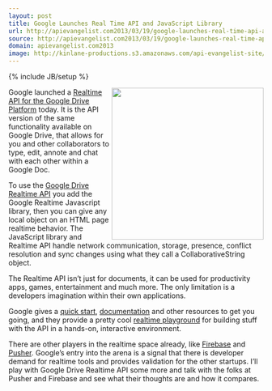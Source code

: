 ```yaml
---
layout: post
title: Google Launches Real Time API and JavaScript Library
url: http://apievangelist.com2013/03/19/google-launches-real-time-api-and-javascript-library/
source: http://apievangelist.com2013/03/19/google-launches-real-time-api-and-javascript-library/
domain: apievangelist.com2013
image: http://kinlane-productions.s3.amazonaws.com/api-evangelist-site/blog/google-real-time-api-playground.png
---
```

{% include JB/setup %}<p>
     <a href="https://developers.google.com/drive/realtime/" target="_blank"><img src="https://s3.amazonaws.com/kinlane-productions/google-realtime/google-real-time-api-playground.png"  width="300" align="right" /></a>
</p>
<p>
     Google launched a <a href="http://googledevelopers.blogspot.com/2013/03/build-collaborative-apps-with-google.html">Realtime API for the Google Drive Platform</a> today. It is the API version of the same functionality available on Google Drive, that allows for you and other collaborators to type, edit, annote and chat with each other within a Google Doc.
</p>
<p>
     To use the <a href="https://developers.google.com/drive/realtime/" target="_blank">Google Drive Realtime API</a> you add the Google Realtime Javascript library, then you can give any local object on an HTML page realtime behavior. The JavaScript library and Realtime API handle network communication, storage, presence, conflict resolution and sync changes using what they call a CollaborativeString object.
</p>
<p>
     The Realtime API isn’t just for documents, it can be used for productivity apps, games, entertainment and much more. The only limitation is a developers imagination within their own applications.
</p>
<p>
     Google gives a <a href="https://developers.google.com/drive/realtime/realtime-quickstart">quick start</a>, <a href="https://developers.google.com/drive/realtime/reference/">documentation</a> and other resources to get you going, and they provide a pretty cool <a href="https://realtimeplayground.appspot.com/">realtime playground</a> for building stuff with the API in a hands-on, interactive environment.
</p>
<p>
     There are other players in the realtime space already, like <a href="https://www.firebase.com/">Firebase</a> and <a href="http://pusher.com/">Pusher</a>. Google’s entry into the arena is a signal that there is developer demand for realtime tools and provides validation for the other startups. I’ll play with Google Drive Realtime API some more and talk with the folks at Pusher and Firebase and see what their thoughts are and how it compares.
</p>
